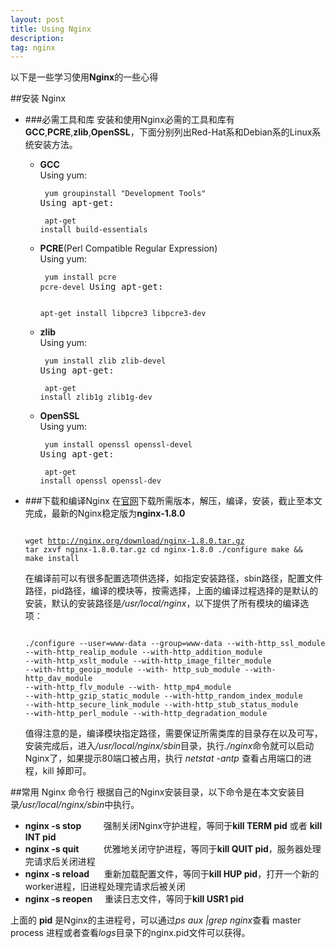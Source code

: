 ```yaml
---
layout: post
title: Using Nginx
description: 
tag: nginx
---
```


以下是一些学习使用**Nginx**的一些心得

##安装 Nginx

* ###必需工具和库
安装和使用Nginx必需的工具和库有**GCC**,**PCRE**,**zlib**,**OpenSSL**，下面分别列出Red-Hat系和Debian系的Linux系统安装方法。

  * **GCC** <br />Using yum:<pre><code class="highlighter">
  yum groupinstall "Development Tools"
</code>Using apt-get:</pre><pre><code class="highlighter">
  apt-get install build-essentials
</code></pre>

  * **PCRE**(Perl Compatible Regular Expression) <br />Using yum:<pre><code class="highlighter">
  yum install pcre pcre-devel
</code>Using apt-get:</pre><pre><code class="highlighter">
  apt-get install libpcre3 libpcre3-dev
</code></pre>

  * **zlib** <br />Using yum:<pre><code class="highlighter">
  yum install zlib zlib-devel
</code>Using apt-get:</pre><pre><code class="highlighter">
  apt-get install zlib1g zlib1g-dev
</code></pre>

  * **OpenSSL** <br />Using yum:<pre><code class="highlighter">
  yum install openssl openssl-devel
</code>Using apt-get:</pre><pre><code class="highlighter">
  apt-get install openssl openssl-dev
</code></pre>

* ###下载和编译Nginx
在[官网](http://nginx.org/)下载所需版本，解压，编译，安装，截止至本文完成，最新的Nginx稳定版为**nginx-1.8.0**<pre><code class="highlighter">
  wget http://nginx.org/download/nginx-1.8.0.tar.gz
  tar zxvf nginx-1.8.0.tar.gz
  cd nginx-1.8.0
  ./configure
  make && make install
</code></pre>
在编译前可以有很多配置选项供选择，如指定安装路径，sbin路径，配置文件路径，pid路径，编译的模块等，按需选择，上面的编译过程选择的是默认的安装，默认的安装路径是<em>/usr/local/nginx</em>，以下提供了所有模块的编译选项：<pre><code class="highlighter">
  ./configure --user=www-data --group=www-data --with-http_ssl_module --with-http_realip_module --with-http_addition_module --with-http_xslt_module --with-http_image_filter_module --with-http_geoip_module --with- http_sub_module --with-http_dav_module --with-http_flv_module --with- http_mp4_module --with-http_gzip_static_module --with-http_random_index_module --with-http_secure_link_module --with-http_stub_status_module --with-http_perl_module --with-http_degradation_module
</code></pre>
值得注意的是，编译模块指定路径，需要保证所需类库的目录存在以及可写，安装完成后，进入<em>/usr/local/nginx/sbin</em>目录，执行<em>./nginx</em>命令就可以启动Nginx了，如果提示80端口被占用，执行 <em>netstat -antp</em> 查看占用端口的进程，kill 掉即可。

##常用 Nginx 命令行
根据自己的Nginx安装目录，以下命令是在本文安装目录<em>/usr/local/nginx/sbin</em>中执行。

* **nginx -s stop**     &nbsp;&nbsp;&nbsp;&nbsp;&nbsp;&nbsp;&nbsp;&nbsp;强制关闭Nginx守护进程，等同于**kill TERM pid** 或者 **kill INT pid**
* **nginx -s quit**     &nbsp;&nbsp;&nbsp;&nbsp;&nbsp;&nbsp;&nbsp;&nbsp;&nbsp;优雅地关闭守护进程，等同于**kill QUIT pid**，服务器处理完请求后关闭进程
* **nginx -s reload**   &nbsp;&nbsp;&nbsp;&nbsp;&nbsp;重新加载配置文件，等同于**kill HUP pid**，打开一个新的worker进程，旧进程处理完请求后被关闭
* **nginx -s reopen**   &nbsp;&nbsp;&nbsp;&nbsp;重读日志文件，等同于**kill USR1 pid**

上面的 **pid** 是Nginx的主进程号，可以通过<em>ps aux |grep nginx</em>查看 master process 进程或者查看<em>logs</em>目录下的nginx.pid文件可以获得。


